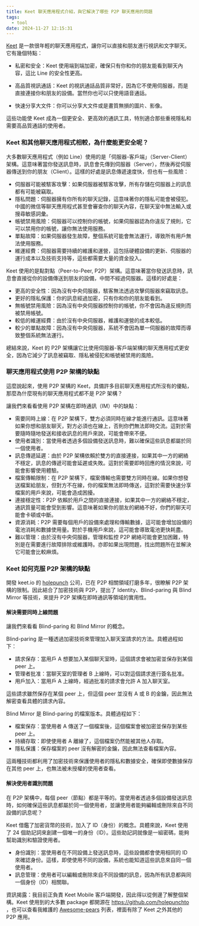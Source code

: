 ```yaml
---
title: Keet 聊天應用程式介紹，與它解決了哪些 P2P 聊天應用的問題
tags:
  - tool
date: 2024-11-27 12:15:31
---
```


[Keet](https://keet.io) 是一款很年輕的聊天應用程式，讓你可以直接和朋友進行視訊和文字聊天。它有幾個特點：

- 私密和安全：Keet 使用端到端加密，確保只有你和你的朋友能看到聊天內容，這比 Line 的安全性更高。

- 高品質視訊通話：Keet 的視訊通話品質非常好，因為它不使用伺服器，而是直接連接你和朋友的設備。當然你也可以只使用語音通話。

- 快速分享大文件：你可以分享大文件或是畫質無損的圖片、影像。

這些功能使 Keet 成為一個更安全、更高效的通訊工具，特別適合那些重視隱私和需要高品質通話的使用者。

### Keet 和其他聊天應用程式相較，為什麼能更安全呢？

大多數聊天應用程式（例如 Line）使用的是「伺服器-客戶端」（Server-Client）架構。這意味著當你發送訊息時，訊息會先傳到伺服器（Server），然後再從伺服器傳送到你的朋友（Client）。這樣的好處是訊息傳遞速度快，但也有一些風險：

- 伺服器可能被駭客攻擊：如果伺服器被駭客攻擊，所有存儲在伺服器上的訊息都有可能被竊取。
- 隱私問題：伺服器擁有你所有的聊天記錄，這意味著你的隱私可能會被侵犯。中國的微信等聊天應用程式甚至會審查你的聊天內容，在聊天室中無法輸入或搜尋敏感詞彙。
- 帳號禁用風險：伺服器可以控制你的帳號，如果伺服器認為你違反了規則，它可以禁用你的帳號，讓你無法使用服務。
- 單點故障：如果伺服器發生故障，整個系統可能會無法運行，導致所有用戶無法使用服務。
- 維運經費：伺服器需要持續的維護和運營，這包括硬體設備的更新、伺服器的運行成本以及技術支持等，這些都需要大量的資金投入。

Keet 使用的是點對點（Peer-to-Peer, P2P）架構。這意味著當你發送訊息時，訊息會直接從你的設備傳送到朋友的設備，中間不經過伺服器。這樣的好處是：

- 更高的安全性：因為沒有中央伺服器，駭客無法透過攻擊伺服器來竊取訊息。
- 更好的隱私保護：你的訊息經過加密，只有你和你的朋友能看到。
- 無帳號禁用風險：因為沒有中央伺服器控制你的帳號，你不會因為違反規則而被禁用帳號。
- 較低的維運經費：由於沒有中央伺服器，維護和運營的成本較低。
- 較少的單點故障：因為沒有中央伺服器，系統不會因為單一伺服器的故障而導致整個系統無法運行。

總結來說，Keet 的 P2P 架構讓它比使用伺服器-客戶端架構的聊天應用程式更安全，因為它減少了訊息被竊取、隱私被侵犯和帳號被禁用的風險。

### 聊天應用程式使用 P2P 架構的缺點

這麼說起來，使用 P2P 架構的 Keet，具備許多目前聊天應用程式所沒有的優點，那麼為什麼現有的聊天應用程式都不是 P2P 架構？

讓我們來看看使用 P2P 架構在即時通訊（IM）中的缺點：

- 需要同時上線：在 P2P 架構下，雙方必須同時在線才能進行通訊。這意味著如果你想和朋友聊天，對方必須也在線上，否則你們無法即時交流。這對於需要隨時隨地發送和接收訊息的用戶來說，可能會帶來不便。
- 使用者識別：當使用者透過多個設備發送訊息時，難以確保這些訊息都屬於同一個使用者。
- 訊息傳遞延遲：由於 P2P 架構依賴於雙方的直接連接，如果其中一方的網絡不穩定，訊息的傳遞可能會延遲或失敗。這對於需要即時回應的情況來說，可能會影響使用體驗。
- 檔案傳輸限制：在 P2P 架構下，檔案傳輸也需要雙方同時在線。如果你想發送檔案給朋友，但對方不在線，你的檔案無法即時傳送，這對於需要快速分享檔案的用戶來說，可能會造成困擾。
- 連接穩定性：P2P 依賴於用戶之間的直接連接，如果其中一方的網絡不穩定，通訊質量可能會受到影響。這意味著如果你的朋友的網絡不好，你們的聊天可能會卡頓或中斷。
- 資源消耗：P2P 需要每個用戶的設備來處理和傳輸數據，這可能會增加設備的電池消耗和數據使用量。對於手機用戶來說，這可能會導致電池更快耗盡。
- 難以管理：由於沒有中央伺服器，管理和監控 P2P 網絡可能會更加困難，特別是在需要進行故障排除或維護時。亦即如果出現問題，找出問題所在並解決它可能會比較麻煩。


### Keet 如何克服 P2P 架構的缺點

開發 keet.io 的 [holepunch](https://holepunch.to/) 公司，已在 P2P 相關領域打磨多年，很瞭解 P2P 架構的限制。因此結合了加密技術與 P2P，提出了 Identity、Blind-paring 與 Blind Mirror 等技術，來提升 P2P 架構在即時通訊等領域的實用性。

#### 解決需要同時上線問題

讓我們來看看 Blind-paring 和 Blind Mirror 的概念。

Blind-paring 是一種透過加密技術來管理加入聊天室請求的方法。具體過程如下：

- 請求保存：當用戶 A 想要加入某個聊天室時，這個請求會被加密並保存到某個 peer 上。
- 管理者批准：當聊天室的管理者 B 上線時，可以對這個請求進行簽名批准。
- 用戶加入：當用戶 A 上線時，經過批准的請求會允許 A 加入聊天室。

這些請求雖然保存在某個 peer 上，但這個 peer 並沒有 A 或 B 的金鑰，因此無法解密查看具體的請求內容。

Blind Mirror 是 Blind-paring 的檔案版本。具體過程如下：

- 檔案保存：當使用者 A 傳送了一個檔案後，這個檔案會被加密並保存到某些 peer 上。
- 持續存取：即使使用者 A 離線了，這個檔案仍然能被其他人存取。
- 隱私保護：保存檔案的 peer 沒有解密的金鑰，因此無法查看檔案內容。

這兩種技術都利用了加密技術來保護使用者的隱私和數據安全，確保即使數據保存在其他 peer 上，也無法被未授權的使用者查看。

#### 解決使用者識別問題

在 P2P 架構中，每個 peer（節點）都是平等的。當使用者透過多個設備發送訊息時，如何確保這些訊息都屬於同一個使用者，並讓使用者能夠編輯或刪除來自不同設備的訊息呢？

Keet 借鑑了加密貨幣的技術，加入了 ID（身份）的概念。具體來說，Keet 使用了 24 個助記詞來創建一個唯一的身份（ID）。這些助記詞就像是一組密碼，能夠幫助識別和驗證使用者。

- 身份識別：當使用者在不同設備上發送訊息時，這些設備都會使用相同的 ID 來確認身份。這樣，即使使用不同的設備，系統也能知道這些訊息來自同一個使用者。
- 訊息管理：使用者可以編輯或刪除來自不同設備的訊息，因為所有訊息都與同一個身份（ID）相關聯。

資訊揭露：我目前正負責 Keet Mobile 客戶端開發，因此得以從側邊了解整個架構。Keet 使用到的大多數 package 都開源在 https://github.com/holepunchto ，也可以查看我維護的 [Awesome-pears](https://github.com/gasolin/awesome-pears) 列表，裡面有除了 Keet 之外其他的 P2P 應用。
